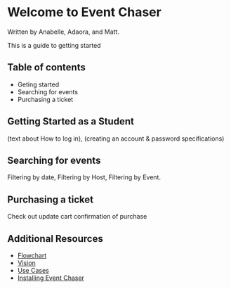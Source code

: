 # Welcome to Event Chaser
Written by Anabelle, Adaora, and Matt.

This is a guide to getting started

## Table of contents
* Geting started 
* Searching for events
* Purchasing a ticket
	


## Getting Started as a Student
(text about How to log in),
(creating an account & password specifications)

## Searching for events
Filtering by date,
Filtering by Host,
Filtering by Event.

## Purchasing a ticket
Check out
update cart
confirmation of purchase

## Additional Resources
* [Flowchart](#)
* [Vision](#)
* [Use Cases](#)
* [Installing Event Chaser](#)
